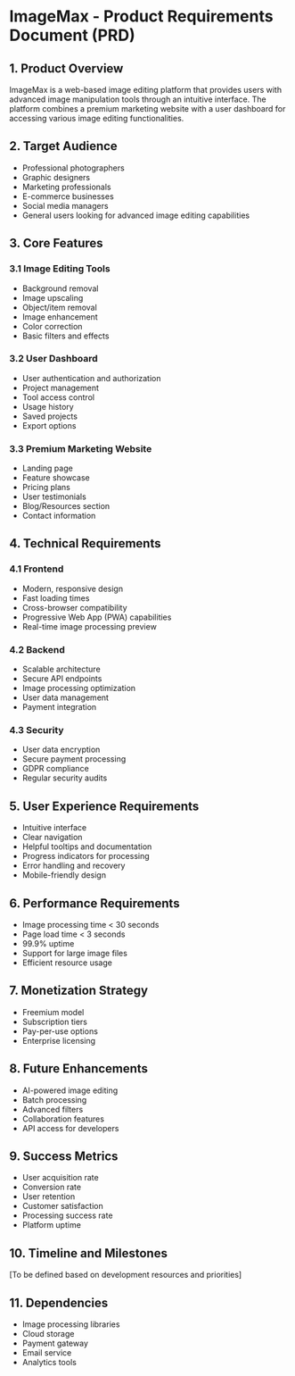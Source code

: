 # ImageMax - Product Requirements Document (PRD)

## 1. Product Overview
ImageMax is a web-based image editing platform that provides users with advanced image manipulation tools through an intuitive interface. The platform combines a premium marketing website with a user dashboard for accessing various image editing functionalities.

## 2. Target Audience
- Professional photographers
- Graphic designers
- Marketing professionals
- E-commerce businesses
- Social media managers
- General users looking for advanced image editing capabilities

## 3. Core Features

### 3.1 Image Editing Tools
- Background removal
- Image upscaling
- Object/item removal
- Image enhancement
- Color correction
- Basic filters and effects

### 3.2 User Dashboard
- User authentication and authorization
- Project management
- Tool access control
- Usage history
- Saved projects
- Export options

### 3.3 Premium Marketing Website
- Landing page
- Feature showcase
- Pricing plans
- User testimonials
- Blog/Resources section
- Contact information

## 4. Technical Requirements

### 4.1 Frontend
- Modern, responsive design
- Fast loading times
- Cross-browser compatibility
- Progressive Web App (PWA) capabilities
- Real-time image processing preview

### 4.2 Backend
- Scalable architecture
- Secure API endpoints
- Image processing optimization
- User data management
- Payment integration

### 4.3 Security
- User data encryption
- Secure payment processing
- GDPR compliance
- Regular security audits

## 5. User Experience Requirements
- Intuitive interface
- Clear navigation
- Helpful tooltips and documentation
- Progress indicators for processing
- Error handling and recovery
- Mobile-friendly design

## 6. Performance Requirements
- Image processing time < 30 seconds
- Page load time < 3 seconds
- 99.9% uptime
- Support for large image files
- Efficient resource usage

## 7. Monetization Strategy
- Freemium model
- Subscription tiers
- Pay-per-use options
- Enterprise licensing

## 8. Future Enhancements
- AI-powered image editing
- Batch processing
- Advanced filters
- Collaboration features
- API access for developers

## 9. Success Metrics
- User acquisition rate
- Conversion rate
- User retention
- Customer satisfaction
- Processing success rate
- Platform uptime

## 10. Timeline and Milestones
[To be defined based on development resources and priorities]

## 11. Dependencies
- Image processing libraries
- Cloud storage
- Payment gateway
- Email service
- Analytics tools 